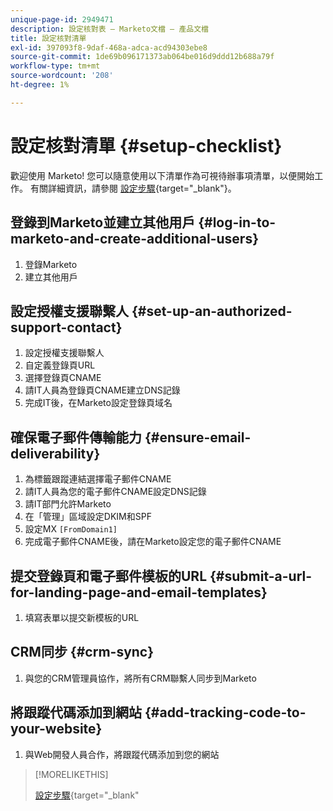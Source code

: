 ```yaml
---
unique-page-id: 2949471
description: 設定核對表 — Marketo文檔 — 產品文檔
title: 設定核對清單
exl-id: 397093f8-9daf-468a-adca-acd94303ebe8
source-git-commit: 1de69b096171373ab064be016d9ddd12b688a79f
workflow-type: tm+mt
source-wordcount: '208'
ht-degree: 1%

---
```


# 設定核對清單 {#setup-checklist}

歡迎使用 Marketo! 您可以隨意使用以下清單作為可視待辦事項清單，以便開始工作。 有關詳細資訊，請參閱 [設定步驟](/help/marketo/getting-started/setup/setup-steps.md){target=&quot;_blank&quot;}。

## 登錄到Marketo並建立其他用戶 {#log-in-to-marketo-and-create-additional-users}

1. 登錄Marketo
1. 建立其他用戶

## 設定授權支援聯繫人 {#set-up-an-authorized-support-contact}

1. 設定授權支援聯繫人
1. 自定義登錄頁URL
1. 選擇登錄頁CNAME
1. 請IT人員為登錄頁CNAME建立DNS記錄
1. 完成IT後，在Marketo設定登錄頁域名

## 確保電子郵件傳輸能力 {#ensure-email-deliverability}

1. 為標籤跟蹤連結選擇電子郵件CNAME
1. 請IT人員為您的電子郵件CNAME設定DNS記錄
1. 請IT部門允許Marketo
1. 在「管理」區域設定DKIM和SPF
1. 設定MX `[FromDomain1]`
1. 完成電子郵件CNAME後，請在Marketo設定您的電子郵件CNAME

## 提交登錄頁和電子郵件模板的URL {#submit-a-url-for-landing-page-and-email-templates}

1. 填寫表單以提交新模板的URL

## CRM同步 {#crm-sync}

1. 與您的CRM管理員協作，將所有CRM聯繫人同步到Marketo

## 將跟蹤代碼添加到網站 {#add-tracking-code-to-your-website}

1. 與Web開發人員合作，將跟蹤代碼添加到您的網站

>[!MORELIKETHIS]
>
>[設定步驟](/help/marketo/getting-started/setup/setup-steps.md){target=&quot;_blank&quot;
